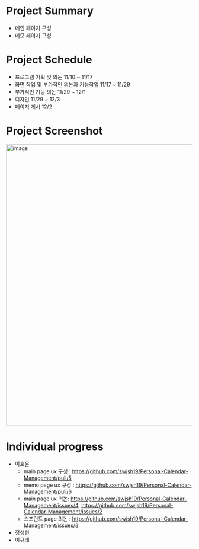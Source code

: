 # Project Summary
* 메인 페이지 구성
* 메모 페이지 구성
# Project Schedule
* 프로그램 기획 및 의논 11/10 ~ 11/17
* 화면 작업 및 부가적인 의논과 기능작업 11/17 ~ 11/29
* 부가적인 기능 의논 11/29 ~ 12/1
* 디자인 11/29 ~ 12/3
* 페이지 게시 12/2
# Project Screenshot
<img width="760" alt="image" src="https://github.com/swjsh19/Personal-Calendar-Management/assets/68680118/1d264c8d-d517-41d2-a6b5-57f514d18613">

# Individual progress
* 이호윤
  * main page ux 구성 : https://github.com/swjsh19/Personal-Calendar-Management/pull/5
  * memo page ux 구성 : https://github.com/swjsh19/Personal-Calendar-Management/pull/6
  * main page ux 의논: https://github.com/swjsh19/Personal-Calendar-Management/issues/4, https://github.com/swjsh19/Personal-Calendar-Management/issues/2
  * 스프린트 page 의논 : https://github.com/swjsh19/Personal-Calendar-Management/issues/3
* 정성현
* 이규태
